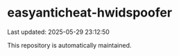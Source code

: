 # easyanticheat-hwidspoofer

Last updated: 2025-05-29 23:12:50

This repository is automatically maintained.
